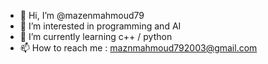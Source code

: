- 👋 Hi, I’m @mazenmahmoud79
- 👀 I’m interested in programming and AI
- 🌱 I’m currently learning c++ / python
- 📫 How to reach me : maznmahmoud792003@gmail.com

<!---
mazenmahmoud79/mazenmahmoud79 is a ✨ special ✨ repository because its `README.md` (this file) appears on your GitHub profile.
You can click the Preview link to take a look at your changes.
--->
